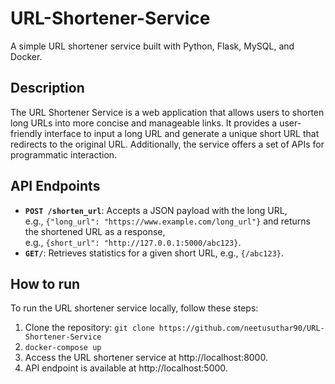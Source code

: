 # URL-Shortener-Service
A simple URL shortener service built with Python, Flask, MySQL, and Docker.

## Description
The URL Shortener Service is a web application that allows users to shorten long URLs into more concise 
and manageable links. It provides a user-friendly interface to input a long URL and generate a unique 
short URL that redirects to the original URL. Additionally, the service offers a set of APIs for programmatic interaction.

## API Endpoints
* __`POST /shorten_url`__: Accepts a JSON payload with the long URL,<br/>e.g., `{"long_url": "https://www.example.com/long_url"}`
 and returns the shortened URL as a response, <br/>e.g., `{short_url": "http://127.0.0.1:5000/abc123}`.
* __`GET/`__: Retrieves statistics for a given short URL, e.g., `{/abc123}`.


## How to run
To run the URL shortener service locally, follow these steps:
1. Clone the repository: `git clone https://github.com/neetusuthar90/URL-Shortener-Service`
2. `docker-compose up`
3. Access the URL shortener service at http://localhost:8000.
4. API endpoint is available at http://localhost:5000.
